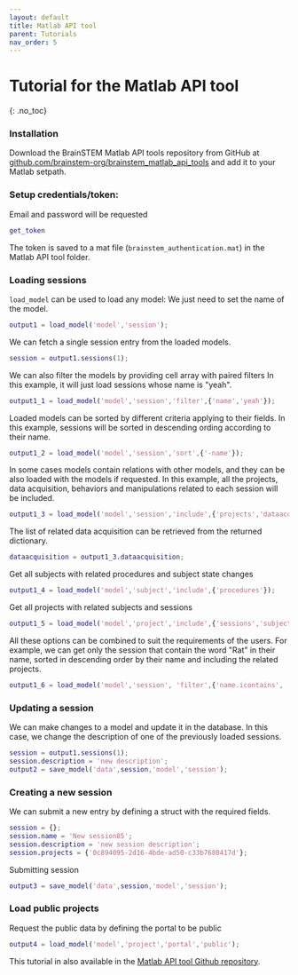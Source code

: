 ```yaml
---
layout: default
title: Matlab API tool
parent: Tutorials
nav_order: 5
---
```

# Tutorial for the Matlab API tool
{: .no_toc}

### Installation

Download the BrainSTEM Matlab API tools repository from GitHub at [github.com/brainstem-org/brainstem_matlab_api_tools](https://github.com/brainstem-org/brainstem_matlab_api_tools) and add it to your Matlab setpath.

### Setup credentials/token: 

Email and password will be requested

```m
get_token
```

The token is saved to a mat file (`brainstem_authentication.mat`) in the Matlab API tool folder.

### Loading sessions

`load_model` can be used to load any model: We just need to set the name of the model.

```m
output1 = load_model('model','session');
```

We can fetch a single session entry from the loaded models.

```m
session = output1.sessions(1);
```

We can also filter the models by providing cell array with paired filters In this example, it will just load sessions whose name is "yeah".

```m
output1_1 = load_model('model','session','filter',{'name','yeah'});
```

Loaded models can be sorted by different criteria applying to their fields. In this example, sessions will be sorted in descending ording according to their name.

```m
output1_2 = load_model('model','session','sort',{'-name'});
```

In some cases models contain relations with other models, and they can be also loaded with the models if requested. In this example, all the projects, data acquisition, behaviors and  manipulations related to each session will be included.

```m
output1_3 = load_model('model','session','include',{'projects','dataacquisition','behaviors','manipulations'});
```

The list of related data acquisition can be retrieved from the returned dictionary.

```m
dataacquisition = output1_3.dataacquisition;
```

Get all subjects with related procedures and subject state changes

```m
output1_4 = load_model('model','subject','include',{'procedures'});
```

Get all projects with related subjects and sessions

```m
output1_5 = load_model('model','project','include',{'sessions','subjects'});
```

All these options can be combined to suit the requirements of the users. For example, we can get only the session that contain the word "Rat" in their name, sorted in descending order by their name and including the related projects.

```m
output1_6 = load_model('model','session', 'filter',{'name.icontains', 'Rat'}, 'sort',{'-name'}, 'include',{'projects'});
```

### Updating a session

We can make changes to a model and update it in the database. In this case, we change the description of one of the previously loaded sessions.

```m
session = output1.sessions(1);
session.description = 'new description';
output2 = save_model('data',session,'model','session');
```

### Creating a new session

We can submit a new entry by defining a struct with the required fields.

```m
session = {};
session.name = 'New session85';
session.description = 'new session description';
session.projects = {'0c894095-2d16-4bde-ad50-c33b7680417d'};
```

Submitting session

```m
output3 = save_model('data',session,'model','session');
```

### Load public projects

Request the public data by defining the portal to be public

```m
output4 = load_model('model','project','portal','public');
```

This tutorial in also available in the [Matlab API tool Github repository](https://github.com/brainstem-org/brainstem_matlab_api_tools).

